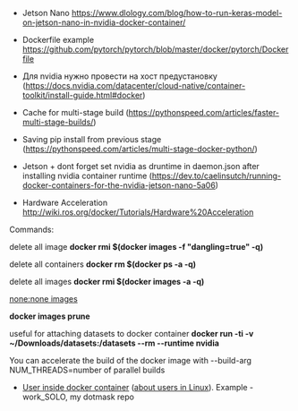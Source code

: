 - Jetson Nano https://www.dlology.com/blog/how-to-run-keras-model-on-jetson-nano-in-nvidia-docker-container/

- Dockerfile example https://github.com/pytorch/pytorch/blob/master/docker/pytorch/Dockerfile

- Для nvidia нужно провести на хост предустановку (https://docs.nvidia.com/datacenter/cloud-native/container-toolkit/install-guide.html#docker)

- Cache for multi-stage build (https://pythonspeed.com/articles/faster-multi-stage-builds/)

- Saving pip install from previous stage (https://pythonspeed.com/articles/multi-stage-docker-python/)

- Jetson + dont forget set nvidia as druntime in daemon.json after installing nvidia container runtime (https://dev.to/caelinsutch/running-docker-containers-for-the-nvidia-jetson-nano-5a06)

- Hardware Acceleration http://wiki.ros.org/docker/Tutorials/Hardware%20Acceleration

Commands:

delete all <none> image **docker rmi $(docker images -f "dangling=true" -q)**
  
delete all containers **docker rm $(docker ps -a -q)**

delete all images **docker rmi $(docker images -a -q)**

[none:none images](https://habr.com/ru/post/304134/)

**docker images prune**

useful for attaching datasets to docker container **docker run -ti -v ~/Downloads/datasets:/datasets --rm --runtime nvidia <image>**

You can accelerate the build of the docker image with --build-arg NUM_THREADS=number of parallel builds

 - [User inside docker container](https://almat.su/docker-zapusk-protsessa-iz-pod-tekushhego-polzovatelya/) ([about users in Linux](https://sonikelf.ru/polzovatel-root-i-drugie-polzovateli-gruppy-v-linux/)). Example - work_SOLO, my dotmask repo

